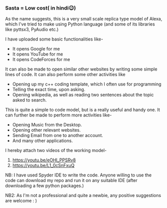 

<h3> Sasta = Low cost( in hindi😉)</h3>
As the name suggests, this is a very small scale replica type model of Alexa, which I've tried to make using Python language (and some of its libraries like pyttsx3, PyAudio etc.)

I have uploaded some basic functionalities like- 
* It opens Google for me
* It opens YouTube for me
* It opens CodeForces for me

It can also be made to open similar other websites by writing some simple lines of code.
It can also perform some other activities like 
* Opening up my c++ coding template, which I often use for programming
* Telling the exact time, upon asking.
* Opening wikipedia, as well as reading two sentences about the topic asked to search.

This is quite a simple to code model, but is a really useful and handy one.
It can further be made to perform more activities like-
* Opening Music from the Desktop.
* Opening other relevant websites.
* Sending Email from one to another account.
* And many other applications.

I hereby attach two videos of the working model-
1. https://youtu.be/eOHl_PPSRv8
2. https://youtu.be/L1_0cSnFxuQ




NB: I have used Spyder IDE to write the code. Anyone willing to use the code can download my repo and run it on any suitable IDE (after downloading a few python packages.)

NB2: As I'm not a professional and quite a newbie, any positive suggestions are welcome : )
